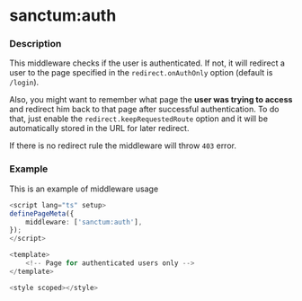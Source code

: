 # sanctum:auth

### Description

This middleware checks if the user is authenticated. If not, it will redirect a user to the page specified in the `redirect.onAuthOnly` option (default is `/login`).

Also, you might want to remember what page the **user was trying to access** and redirect him back to that page after successful authentication. To do that, just enable the `redirect.keepRequestedRoute` option and it will be automatically stored in the URL for later redirect.

If there is no redirect rule the middleware will throw `403` error.

### Example

This is an example of middleware usage

```typescript [pages/dashboard.vue]
<script lang="ts" setup>
definePageMeta({
    middleware: ['sanctum:auth'],
});
</script>

<template>
    <!-- Page for authenticated users only -->
</template>

<style scoped></style>
```
